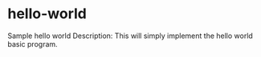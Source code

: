 # hello-world
Sample hello world
Description: This will simply implement the hello world basic program.
